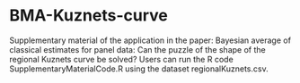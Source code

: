 # BMA-Kuznets-curve
Supplementary material of the application in the paper: Bayesian average of classical estimates for panel data: Can the puzzle of the shape of the regional Kuznets curve be solved?
Users can run the R code SupplementaryMaterialCode.R using the dataset regionalKuznets.csv. 
